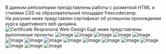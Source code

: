 В данном репозитории прездставлены работы с разметкой HTML и стилями CSS на образовательной площадке freecodecamp.  
На рисунке ниже представлен сертификат об успешном прохождении курса адаптивного веб-дизайна.  
![Certificate Responsive Web-Design](https://github.com/user-attachments/assets/dea0c879-ba14-42a5-b9a0-48199cff64ca)
Ещё ниже представлены выполненые проекты:
![image](https://github.com/user-attachments/assets/d80bfcd1-6652-469d-afcd-2d6936af5652)
![image](https://github.com/user-attachments/assets/0008ab7a-67d6-48c6-831b-d3ae7a62bdc2)
![image](https://github.com/user-attachments/assets/897d1efc-f025-46d3-9c3c-360877fa1d8b)
![image](https://github.com/user-attachments/assets/3cd4707b-a88c-4355-abfe-fbc4a680f536)
![image](https://github.com/user-attachments/assets/53616c44-86f1-401b-8462-6a1d02aebc0b)
![image](https://github.com/user-attachments/assets/760252d1-ac18-414e-971c-960c23c11df3)
![image](https://github.com/user-attachments/assets/ff923de9-dc11-4cff-b402-4b5ae3a47eb9)
![image](https://github.com/user-attachments/assets/5d4c3f0d-4a2d-4d1e-b329-1a38d284f11e)
![image](https://github.com/user-attachments/assets/5047113e-9e0f-4177-947c-6f8bf5a29ced)
![image](https://github.com/user-attachments/assets/c4673c71-a492-4e2c-ba9a-83eccadb41e4)
![image](https://github.com/user-attachments/assets/f6970c15-a017-4636-85f3-e8e9d09ef1b8)
![image](https://github.com/user-attachments/assets/53e0cebc-e864-4cf7-ab15-54ade69ba8cf)
![image](https://github.com/user-attachments/assets/f167b987-d949-4483-9131-401a97921e5b)
![image](https://github.com/user-attachments/assets/c5610079-1381-4ee7-8001-f11a8e5d3b80)
![image](https://github.com/user-attachments/assets/2eeec855-a75f-443d-9b0e-91ec409ace30)
![image](https://github.com/user-attachments/assets/4290c8cc-5606-49d7-bbe3-23afc4382c94)
